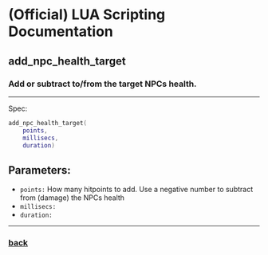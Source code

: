 
# (Official) LUA Scripting Documentation

## add_npc_health_target

### Add or subtract to/from the target NPCs health.
___
Spec:
```lua
add_npc_health_target(
	points,
	millisecs,
	duration)
```
## Parameters:
- `points:` How many hitpoints to add. Use a negative number to subtract from (damage) the NPCs health
- `millisecs:` 
- `duration:` 

___
### [back](../npcs)
